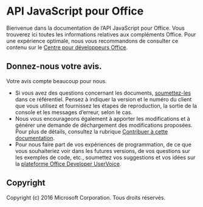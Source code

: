 # <a name="office-javascript-apis"></a>API JavaScript pour Office
Bienvenue dans la documentation de l’API JavaScript pour Office. Vous trouverez ici toutes les informations relatives aux compléments Office.  Pour une expérience optimale, nous vous recommandons de consulter ce contenu sur le [Centre pour développeurs Office](https://dev.office.com/docs/add-ins/overview/office-add-ins).


## <a name="give-us-your-feedback"></a>Donnez-nous votre avis.

Votre avis compte beaucoup pour nous. 
* Si vous avez des questions concernant les documents, [soumettez-les](https://github.com/OfficeDev/office-js-docs/issues) dans ce référentiel. Pensez à indiquer la version et le numéro du client que vous utilisez et fournissez les étapes de reproduction, la sortie de la console et les messages d’erreur, selon le cas. 
* Nous vous encourageons également à apporter les modifications et à générer une demande de déchargement des modifications proposées. Pour plus de détails, consultez la rubrique [Contribuer à cette documentation](Contributing.md). 
* Pour nous faire part de vos expériences de programmation, de ce que vous souhaiteriez voir dans les futures versions, de vos questions sur les exemples de code, etc., soumettez vos suggestions et vos idées sur la [plateforme Office Developer UserVoice](https://officespdev.uservoice.com/).

## <a name="copyright"></a>Copyright

Copyright (c) 2016 Microsoft Corporation. Tous droits réservés.
